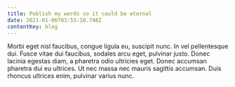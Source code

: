 ```yaml
---
title: Publish my words so it could be eternal
date: 2021-01-06T03:53:18.748Z
contentKey: blog
---
```

<!--StartFragment-->

Morbi eget nisl faucibus, congue ligula eu, suscipit nunc. In vel pellentesque dui. Fusce vitae dui faucibus, sodales arcu eget, pulvinar justo. Donec lacinia egestas diam, a pharetra odio ultricies eget. Donec accumsan pharetra dui eu ultrices. Ut nec massa nec mauris sagittis accumsan. Duis rhoncus ultrices enim, pulvinar varius nunc.

<!--EndFragment-->